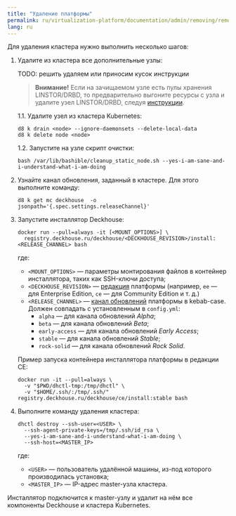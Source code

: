 ```yaml
---
title: "Удаление платформы"
permalink: ru/virtualization-platform/documentation/admin/removing/removing.html
lang: ru
---
```


Для удаления кластера нужно выполнить несколько шагов:

1. Удалите из кластера все дополнительные узлы:

    TODO: решить удаляем или приносим кусок инструкции

    > **Внимание!** Если на зачищаемом узле есть пулы хранения LINSTOR/DRBD, то предварительно выгоните ресурсы с узла и удалите узел LINSTOR/DRBD, следуя [инструкции](/modules/sds-replicated-volume/stable/faq.html#как-выгнать-ресурсы-с-узла).

    1.1. Удалите узел из кластера Kubernetes:

      ```shell
      d8 k drain <node> --ignore-daemonsets --delete-local-data
      d8 k delete node <node>
      ```

    1.2. Запустите на узле скрипт очистки:

      ```shell
      bash /var/lib/bashible/cleanup_static_node.sh --yes-i-am-sane-and-i-understand-what-i-am-doing
      ```

2. Узнайте канал обновления, заданный в кластере. Для этого выполните команду:

   ```shell
   d8 k get mc deckhouse  -o jsonpath='{.spec.settings.releaseChannel}'
   ```

3. Запустите инсталлятор Deckhouse:

   ```shell
   docker run --pull=always -it [<MOUNT_OPTIONS>] \
     registry.deckhouse.ru/deckhouse/<DECKHOUSE_REVISION>/install:<RELEASE_CHANNEL> bash
   ```

   где:
   - `<MOUNT_OPTIONS>` — параметры монтирования файлов в контейнер инсталлятора, таких как SSH-ключи доступа;
   - `<DECKHOUSE_REVISION>` — [редакция](../editions.html) платформы (например, `ee` — для Enterprise Edition, `ce` — для Community Edition и т. д.)
   - `<RELEASE_CHANNEL>` — [канал обновлений](../update_channels.html) платформы в kebab-case. Должен совпадать с установленным в `config.yml`:
     - `alpha` — для канала обновлений *Alpha*;
     - `beta` — для канала обновлений *Beta*;
     - `early-access` — для канала обновлений *Early Access*;
     - `stable` — для канала обновлений *Stable*;
     - `rock-solid` — для канала обновлений *Rock Solid*.

   Пример запуска контейнера инсталлятора платформы в редакции CE:

   ```shell
   docker run -it --pull=always \
     -v "$PWD/dhctl-tmp:/tmp/dhctl" \
     -v "$HOME/.ssh/:/tmp/.ssh/" registry.deckhouse.ru/deckhouse/ce/install:stable bash
   ```

4. Выполните команду удаления кластера:

   ```shell
   dhctl destroy --ssh-user=<USER> \
     --ssh-agent-private-keys=/tmp/.ssh/id_rsa \
     --yes-i-am-sane-and-i-understand-what-i-am-doing \
     --ssh-host=<MASTER_IP>
   ```

   где:
   - `<USER>` — пользователь удалённой машины, из-под которого производилась установка;
   - `<MASTER_IP>` — IP-адрес master-узла кластера.

Инсталлятор подключится к master-узлу и удалит на нём все компоненты Deckhouse и кластера Kubernetes.
